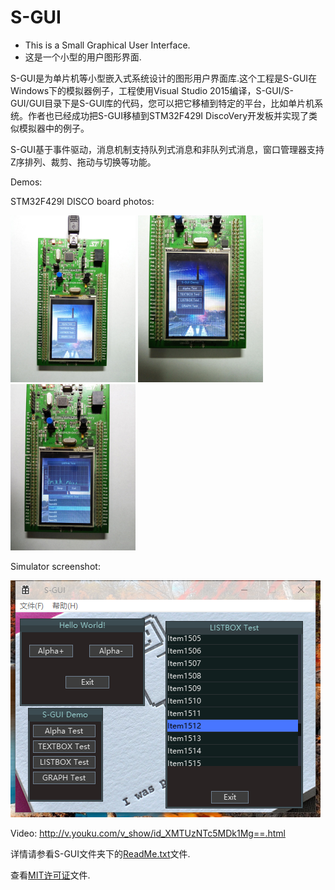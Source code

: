 # S-GUI
* This is a Small Graphical User Interface.
* 这是一个小型的用户图形界面.

S-GUI是为单片机等小型嵌入式系统设计的图形用户界面库.这个工程是S-GUI在Windows下的模拟器例子，工程使用Visual Studio 2015编译，S-GUI/S-GUI/GUI目录下是S-GUI库的代码，您可以把它移植到特定的平台，比如单片机系统。作者也已经成功把S-GUI移植到STM32F429I DiscoVery开发板并实现了类似模拟器中的例子。

S-GUI基于事件驱动，消息机制支持队列式消息和非队列式消息，窗口管理器支持Z序排列、裁剪、拖动与切换等功能。

Demos:

  STM32F429I DISCO board photos:
  
  <img src="https://github.com/Le-Seul/S-GUI/raw/master/Demos/1.jpg" width = "200" />
  <img src="https://github.com/Le-Seul/S-GUI/raw/master/Demos/2.jpg" width = "200" />
  <img src="https://github.com/Le-Seul/S-GUI/raw/master/Demos/3.jpg" width = "200" />
  
  Simulator screenshot:
  
  <img src="https://github.com/Le-Seul/S-GUI/raw/master/Demos/4.png" />
  
  Video: http://v.youku.com/v_show/id_XMTUzNTc5MDk1Mg==.html

详情请参看S-GUI文件夹下的[ReadMe.txt](https://github.com/Le-Seul/S-GUI/blob/master/S-GUI/ReadMe.txt)文件.

查看[MIT许可证](https://github.com/Le-Seul/S-GUI/blob/master/LICENSE.txt)文件.
